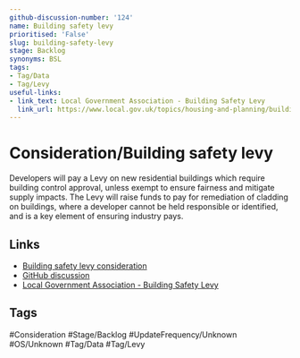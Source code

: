 ```yaml
---
github-discussion-number: '124'
name: Building safety levy
prioritised: 'False'
slug: building-safety-levy
stage: Backlog
synonyms: BSL
tags:
- Tag/Data
- Tag/Levy
useful-links:
- link_text: Local Government Association - Building Safety Levy
  link_url: https://www.local.gov.uk/topics/housing-and-planning/building-safety-levy
---
```


# Consideration/Building safety levy

Developers will pay a Levy on new residential buildings which
require building control approval, unless exempt to ensure
fairness and mitigate supply impacts. The Levy will raise funds to pay for remediation of cladding on buildings,
where a developer cannot be held responsible or identified, and is a key
element of ensuring industry pays.

## Links

* [Building safety levy consideration](https://design.planning.data.gov.uk/planning-consideration/building-safety-levy)
* [GitHub discussion](https://github.com/digital-land/data-standards-backlog/discussions/124)
* [Local Government Association - Building Safety Levy](https://www.local.gov.uk/topics/housing-and-planning/building-safety-levy)

## Tags

#Consideration #Stage/Backlog #UpdateFrequency/Unknown #OS/Unknown #Tag/Data #Tag/Levy
